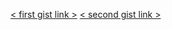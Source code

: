 [< first gist link >](https://gist.github.com/qutequbit/d41fefb4d8503dc270e9a3493eaed7e8)
[< second gist link >](https://gist.github.com/qutequbit/ad142bade8a41cd0978111dda3e0f581)
